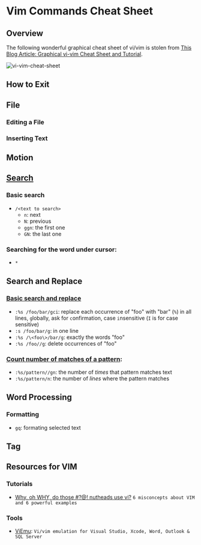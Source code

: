 # Vim Commands Cheat Sheet

## Overview
The following wonderful graphical cheat sheet of vi/vim is stolen from [This Blog Article: Graphical vi-vim Cheat Sheet and Tutorial](http://www.viemu.com/a_vi_vim_graphical_cheat_sheet_tutorial.html).

![vi-vim-cheat-sheet](http://www.viemu.com/vi-vim-cheat-sheet.gif)

## How to Exit

## File

### Editing a File

### Inserting Text

## Motion

## [Search](http://vim.wikia.com/wiki/Searching)

### Basic search
- `/<text to search>`
  - `n`: next
  - `N`: previous
  - `ggn`: the first one
  - `GN`: the last one

### Searching for the word under cursor:
- `*`

## Search and Replace

### [Basic search and replace](http://vim.wikia.com/wiki/Search_and_replace)
- `:%s /foo/bar/gci`: replace each occurrence of "foo" with "bar" (`%`) in all lines, `g`lobally, ask for `c`onfirmation, case `i`nsensitive (`I` is for case sensitive)
- `:s /foo/bar/g`: in one line
- `:%s /\<foo\>/bar/g`: exactly the words "foo"
- `:%s /foo//g`: delete occurrences of "foo"

### [Count number of matches of a pattern](http://vim.wikia.com/wiki/Count_number_of_matches_of_a_pattern):
  - `:%s/pattern//gn`: the number of *times* that pattern matches text 
  - `:%s/pattern/n`: the number of *lines* where the pattern matches
    
## Word Processing

### Formatting

- `gq`: formating selected text

## Tag

## Resources for VIM

### Tutorials
- [Why, oh WHY, do those #?@! nutheads use vi?](http://www.viemu.com/a-why-vi-vim.html) `6 misconcepts about VIM and 6 powerful examples`

### Tools
- [ViEmu](http://www.viemu.com/): `Vi/vim emulation for Visual Studio, Xcode, Word, Outlook & SQL Server`





